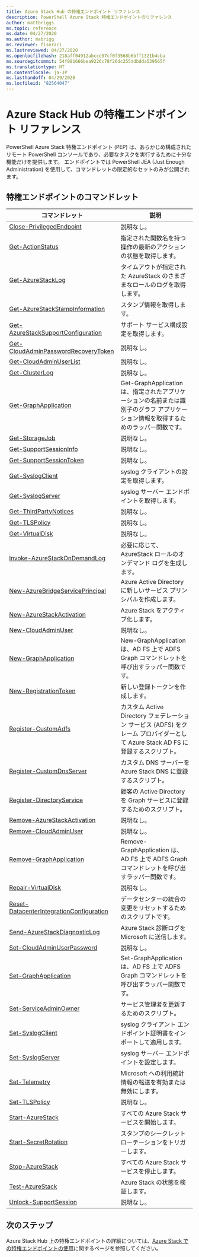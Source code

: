 ```yaml
---
title: Azure Stack Hub の特権エンドポイント リファレンス
description: PowerShell Azure Stack 特権エンドポイントのリファレンス
author: mattbriggs
ms.topic: reference
ms.date: 04/27/2020
ms.author: mabrigg
ms.reviewer: fiseraci
ms.lastreviewed: 04/27/2020
ms.openlocfilehash: 218aff04912abcce97cf0f3568b6bff1321b4cba
ms.sourcegitcommit: 54f98b666bea9226c78f26dc255ddbdda539565f
ms.translationtype: HT
ms.contentlocale: ja-JP
ms.lasthandoff: 04/29/2020
ms.locfileid: "82564047"
---
```

# <a name="azure-stack-hub-privileged-endpoint-reference"></a>Azure Stack Hub の特権エンドポイント リファレンス

PowerShell Azure Stack 特権エンドポイント (PEP) は、あらかじめ構成されたリモート PowerShell コンソールであり、必要なタスクを実行するために十分な機能だけを提供します。 エンドポイントでは PowerShell JEA (Just Enough Administration) を使用して、コマンドレットの限定的なセットのみが公開されます。

## <a name="privilege-endpoint-cmdlets"></a>特権エンドポイントのコマンドレット

| コマンドレット | 説明 |
| --- | --- |
| [Close-PrivilegedEndpoint](Close-PrivilegedEndpoint.md) | 説明なし。 |
| [Get-ActionStatus](Get-ActionStatus.md) | 指定された関数名を持つ操作の最新のアクションの状態を取得します。 |
| [Get-AzureStackLog](Get-AzureStackLog.md) | タイムアウトが指定された AzureStack のさまざまなロールのログを取得します。 |
| [Get-AzureStackStampInformation](Get-AzureStackStampInformation.md) | スタンプ情報を取得します。 |
| [Get-AzureStackSupportConfiguration](Get-AzureStackSupportConfiguration.md) | サポート サービス構成設定を取得します。 |
| [Get-CloudAdminPasswordRecoveryToken](Get-CloudAdminPasswordRecoveryToken.md) | 説明なし。 |
| [Get-CloudAdminUserList](Get-CloudAdminUserList.md) | 説明なし。 |
| [Get-ClusterLog](Get-ClusterLog.md) | 説明なし。 |
| [Get-GraphApplication](Get-GraphApplication.md) | Get-GraphApplication は、指定されたアプリケーションの名前または識別子のグラフ アプリケーション情報を取得するためのラッパー関数です。 |
| [Get-StorageJob](Get-StorageJob.md) | 説明なし。 |
| [Get-SupportSessionInfo](Get-SupportSessionInfo.md) | 説明なし。 |
| [Get-SupportSessionToken](Get-SupportSessionToken.md) | 説明なし。 |
| [Get-SyslogClient](Get-SyslogClient.md) | syslog クライアントの設定を取得します。 |
| [Get-SyslogServer](Get-SyslogServer.md) | syslog サーバー エンドポイントを取得します。 |
| [Get-ThirdPartyNotices](Get-ThirdPartyNotices.md) | 説明なし。 |
| [Get-TLSPolicy](Get-TLSPolicy.md) | 説明なし。 |
| [Get-VirtualDisk](Get-VirtualDisk.md) | 説明なし。 |
| [Invoke-AzureStackOnDemandLog](Invoke-AzureStackOnDemandLog.md) | 必要に応じて、AzureStack ロールのオンデマンド ログを生成します。 |
| [New-AzureBridgeServicePrincipal](New-AzureBridgeServicePrincipal.md) | Azure Active Directory に新しいサービス プリンシパルを作成します。 |
| [New-AzureStackActivation](New-AzureStackActivation.md) | Azure Stack をアクティブ化します。 |
| [New-CloudAdminUser](New-CloudAdminUser.md) | 説明なし。 |
| [New-GraphApplication](New-GraphApplication.md) | New-GraphApplication は、AD FS 上で ADFS Graph コマンドレットを呼び出すラッパー関数です。 |
| [New-RegistrationToken](New-RegistrationToken.md) | 新しい登録トークンを作成します。 |
| [Register-CustomAdfs](Register-CustomAdfs.md) | カスタム Active Directory フェデレーション サービス (ADFS) をクレーム プロバイダーとして Azure Stack AD FS に登録するスクリプト。 |
| [Register-CustomDnsServer](Register-CustomDnsServer.md) | カスタム DNS サーバーを Azure Stack DNS に登録するスクリプト。 |
| [Register-DirectoryService](Register-DirectoryService.md) | 顧客の Active Directory を Graph サービスに登録するためのスクリプト。 |
| [Remove-AzureStackActivation](Remove-AzureStackActivation.md) | 説明なし。 |
| [Remove-CloudAdminUser](Remove-CloudAdminUser.md) | 説明なし。 |
| [Remove-GraphApplication](Remove-GraphApplication.md) | Remove-GraphApplication は、AD FS 上で ADFS Graph コマンドレットを呼び出すラッパー関数です。 |
| [Repair-VirtualDisk](Repair-VirtualDisk.md) | 説明なし。 |
| [Reset-DatacenterIntegrationConfiguration](Reset-DatacenterIntegrationConfiguration.md) | データセンターの統合の変更をリセットするためのスクリプトです。 |
| [Send-AzureStackDiagnosticLog](Send-AzureStackDiagnosticLog.md) | Azure Stack 診断ログを Microsoft に送信します。 |
| [Set-CloudAdminUserPassword](Set-CloudAdminUserPassword.md) | 説明なし。 |
| [Set-GraphApplication](Set-GraphApplication.md) | Set-GraphApplication は、AD FS 上で ADFS Graph コマンドレットを呼び出すラッパー関数です。 |
| [Set-ServiceAdminOwner](Set-ServiceAdminOwner.md) | サービス管理者を更新するためのスクリプト。 |
| [Set-SyslogClient](Set-SyslogClient.md) | syslog クライアント エンドポイント証明書をインポートして適用します。 |
| [Set-SyslogServer](Set-SyslogServer.md) | syslog サーバー エンドポイントを設定します。 |
| [Set-Telemetry](Set-Telemetry.md) | Microsoft への利用統計情報の転送を有効または無効にします。 |
| [Set-TLSPolicy](Set-TLSPolicy.md) | 説明なし。 |
| [Start-AzureStack](Start-AzureStack.md) | すべての Azure Stack サービスを開始します。 |
| [Start-SecretRotation](Start-SecretRotation.md) | スタンプのシークレット ローテーションをトリガーします。 |
| [Stop-AzureStack](Stop-AzureStack.md) | すべての Azure Stack サービスを停止します。 |
| [Test-AzureStack](Test-AzureStack.md) | Azure Stack の状態を検証します。 |
| [Unlock-SupportSession](Unlock-SupportSession.md) | 説明なし。 |

## <a name="next-steps"></a>次のステップ

Azure Stack Hub 上の特権エンドポイントの詳細については、[Azure Stack での特権エンドポイントの使用](https://docs.microsoft.com/azure-stack/operator/azure-stack-privileged-endpoint)に関するページを参照してください。
